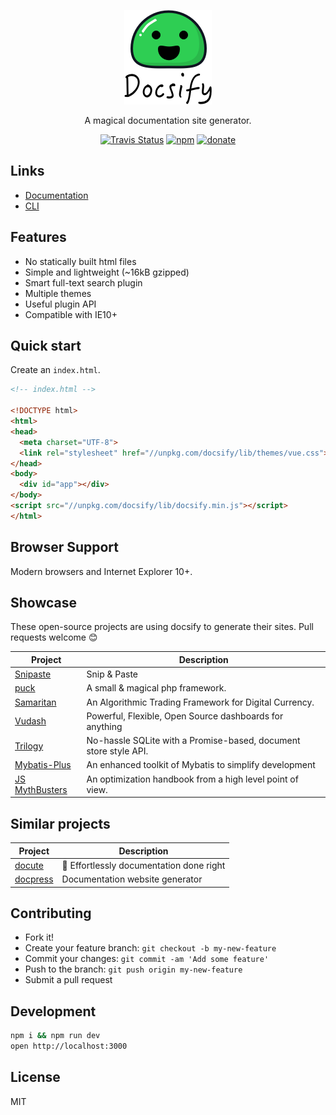 <p align="center">
  <a href="https://docsify.js.org">
    <img alt="docsify" src="./media/docsify.png">
  </a>
</p>

<p align="center">
  A magical documentation site generator.
</p>

<p align="center">
  <a href="https://travis-ci.org/QingWei-Li/docsify"><img alt="Travis Status" src="https://img.shields.io/travis/QingWei-Li/docsify/master.svg?style=flat-square"></a>
  <a href="https://www.npmjs.com/package/docsify"><img alt="npm" src="https://img.shields.io/npm/v/docsify.svg?style=flat-square"></a>
  <a href="https://github.com/QingWei-Li/donate"><img alt="donate" src="https://img.shields.io/badge/%24-donate-ff69b4.svg?style=flat-square"></a>
</p>

## Links

- [Documentation](https://docsify.js.org)
- [CLI](https://github.com/QingWei-Li/docsify-cli)

## Features

- No statically built html files
- Simple and lightweight (~16kB gzipped)
- Smart full-text search plugin
- Multiple themes
- Useful plugin API
- Compatible with IE10+

## Quick start

Create an `index.html`.

```html
<!-- index.html -->

<!DOCTYPE html>
<html>
<head>
  <meta charset="UTF-8">
  <link rel="stylesheet" href="//unpkg.com/docsify/lib/themes/vue.css">
</head>
<body>
  <div id="app"></div>
</body>
<script src="//unpkg.com/docsify/lib/docsify.min.js"></script>
</html>
```

## Browser Support

Modern browsers and Internet Explorer 10+.

## Showcase

These open-source projects are using docsify to generate their sites. Pull requests welcome :blush:

| Project | Description |
|---|---|
| [Snipaste](https://docs.snipaste.com/) | Snip & Paste |
| [puck](https://puck.zz173.com/) | A small & magical php framework. |
| [Samaritan](http://samaritan.stockdb.org) | An Algorithmic Trading Framework for Digital Currency. |
| [Vudash](http://vudash.github.io/vudash/) | Powerful, Flexible, Open Source dashboards for anything |
| [Trilogy](http://trilogy.js.org) | No-hassle SQLite with a Promise-based, document store style API. |
| [Mybatis-Plus](http://mp.baomidou.com/) | An enhanced toolkit of Mybatis to simplify development |
| [JS MythBusters](https://mythbusters.js.org) | An optimization handbook from a high level point of view. |

## Similar projects

| Project | Description |
|---|---|
| [docute](https://github.com/egoist/docute) | 📜 Effortlessly documentation done right |
| [docpress](https://github.com/docpress/docpress) | Documentation website generator |

## Contributing

- Fork it!
- Create your feature branch: `git checkout -b my-new-feature`
- Commit your changes: `git commit -am 'Add some feature'`
- Push to the branch: `git push origin my-new-feature`
- Submit a pull request


## Development

```bash
npm i && npm run dev
open http://localhost:3000
```

## License

MIT
